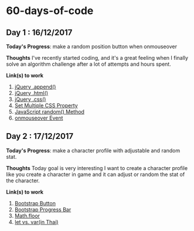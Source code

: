 # 60-days-of-code

## Day 1 : 16/12/2017
**Today's Progress**: make a random position button when onmouseover

**Thoughts** I've recently started coding, and it's a great feeling when I finally solve an algorithm challenge after a lot of attempts and hours spent.

**Link(s) to work**
1. [jQuery .append()](http://api.jquery.com/append/)
2. [jQuery .html()](http://api.jquery.com/html/)
3. [jQuery .css()](http://api.jquery.com/css/)
4. [Set Multiple CSS Property](https://www.w3schools.com/js/js_htmldom_css.asp)
5. [JavaScript random() Method](https://www.w3schools.com/jsref/jsref_random.asp)
6. [onmouseover Event](https://www.w3schools.com/jsref/event_onmouseover.asp)


## Day 2 : 17/12/2017
**Today's Progress**: make a character profile with adjustable and random stat.

**Thoughts** Today goal is very interesting I want to create a character profile like you create a character in game and it can adjust or random the stat of the character.


**Link(s) to work**
1. [Bootstrap Button](https://getbootstrap.com/docs/4.0/components/buttons/)
2. [Bootstrap Progress Bar](https://getbootstrap.com/docs/4.0/components/progress/)
3. [Math.floor](https://www.w3schools.com/jsref/jsref_floor.asp)
4. [let vs. var(in Thai)](https://medium.com/pnpsolution/%E0%B8%84%E0%B8%A7%E0%B8%B2%E0%B8%A1%E0%B9%81%E0%B8%95%E0%B8%81%E0%B8%95%E0%B9%88%E0%B8%B2%E0%B8%87%E0%B8%A3%E0%B8%B0%E0%B8%AB%E0%B8%A7%E0%B9%88%E0%B8%B2%E0%B8%87%E0%B8%81%E0%B8%B2%E0%B8%A3%E0%B9%83%E0%B8%8A%E0%B9%89-let-%E0%B8%81%E0%B8%B1%E0%B8%9A-var-2b622a0732c1)

